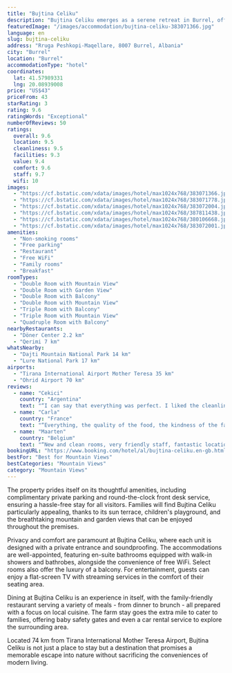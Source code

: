 ```yaml
---
title: "Bujtina Celiku"
description: "Bujtina Celiku emerges as a serene retreat in Burrel, offering guests a unique farm stay experience with the comfort of modern amenities."
featuredImage: "/images/accommodation/bujtina-celiku-383071366.jpg"
language: en
slug: bujtina-celiku
address: "Rruga Peshkopi-Maqellare, 8007 Burrel, Albania"
city: "Burrel"
location: "Burrel"
accommodationType: "hotel"
coordinates:
  lat: 41.57989331
  lng: 20.08939008
price: "US$43"
priceFrom: 43
starRating: 3
rating: 9.6
ratingWords: "Exceptional"
numberOfReviews: 50
ratings:
  overall: 9.6
  location: 9.5
  cleanliness: 9.5
  facilities: 9.3
  value: 9.4
  comfort: 9.6
  staff: 9.7
  wifi: 10
images:
  - "https://cf.bstatic.com/xdata/images/hotel/max1024x768/383071366.jpg?k=230bc39c8fea60bacd7b9e1562412901d220ce3bebc90b43115c464fea0f5af7&o=&hp=1"
  - "https://cf.bstatic.com/xdata/images/hotel/max1024x768/383071778.jpg?k=b114046bfe7ba6931cf3853b6a63e31301e2739ae0a4cc519ab27e94da809c82&o=&hp=1"
  - "https://cf.bstatic.com/xdata/images/hotel/max1024x768/383072004.jpg?k=5794f36e5dcaf7b80eeb08ec77f8e54a7f65f502b44c7f6a427d8f8b57e31e94&o=&hp=1"
  - "https://cf.bstatic.com/xdata/images/hotel/max1024x768/387811438.jpg?k=0848658d00e81bddf4e6595195b9c4fa2cb03354aa2a3c9169fef277fa7cfa35&o=&hp=1"
  - "https://cf.bstatic.com/xdata/images/hotel/max1024x768/380106668.jpg?k=cc8c342b361a8572b4662265830a0d120d8c9567c4dd49dd52269fb391259719&o=&hp=1"
  - "https://cf.bstatic.com/xdata/images/hotel/max1024x768/383072001.jpg?k=99630f9f99d110116747e2bf82eb0ddca1b00c1751a9920ce9cddd5db935124a&o=&hp=1"
amenities:
  - "Non-smoking rooms"
  - "Free parking"
  - "Restaurant"
  - "Free WiFi"
  - "Family rooms"
  - "Breakfast"
roomTypes:
  - "Double Room with Mountain View"
  - "Double Room with Garden View"
  - "Double Room with Balcony"
  - "Double Room with Mountain View"
  - "Triple Room with Balcony"
  - "Triple Room with Mountain View"
  - "Quadruple Room with Balcony"
nearbyRestaurants:
  - "Döner Center 2.2 km"
  - "Qerimi 7 km"
whatsNearby:
  - "Dajti Mountain National Park 14 km"
  - "Lure National Park 17 km"
airports:
  - "Tirana International Airport Mother Teresa 35 km"
  - "Ohrid Airport 70 km"
reviews:
  - name: "Cekici"
    country: "Argentina"
    text: "“I can say that everything was perfect. I liked the cleanliness of the room where I stayed, I liked the surrounding nature and the organic food they offered me. The staff were also very kind. Undoubtedly, this is another favorite destination of...”"
  - name: "Carla"
    country: "France"
    text: "“Everything, the quality of the food, the kindness of the family, their generosity, the comfort and location, their respect for good food, the wine made by the owner, we felt right at home, an authentic experience of Albania and all its beauty”"
  - name: "Maarten"
    country: "Belgium"
    text: "“New and clean rooms, very friendly staff, fantastic location to explore the authentic country-side in the burrel region”"
bookingURL: "https://www.booking.com/hotel/al/bujtina-celiku.en-gb.html?aid=8035640"
bestFor: "Best for Mountain Views"
bestCategories: "Mountain Views"
category: "Mountain Views"
---
```


The property prides itself on its thoughtful amenities, including complimentary private parking and round-the-clock front desk service, ensuring a hassle-free stay for all visitors. Families will find Bujtina Celiku particularly appealing, thanks to its sun terrace, children's playground, and the breathtaking mountain and garden views that can be enjoyed throughout the premises.

Privacy and comfort are paramount at Bujtina Celiku, where each unit is designed with a private entrance and soundproofing. The accommodations are well-appointed, featuring en-suite bathrooms equipped with walk-in showers and bathrobes, alongside the convenience of free WiFi. Select rooms also offer the luxury of a balcony. For entertainment, guests can enjoy a flat-screen TV with streaming services in the comfort of their seating area.

Dining at Bujtina Celiku is an experience in itself, with the family-friendly restaurant serving a variety of meals - from dinner to brunch - all prepared with a focus on local cuisine. The farm stay goes the extra mile to cater to families, offering baby safety gates and even a car rental service to explore the surrounding area.

Located 74 km from Tirana International Mother Teresa Airport, Bujtina Celiku is not just a place to stay but a destination that promises a memorable escape into nature without sacrificing the conveniences of modern living.